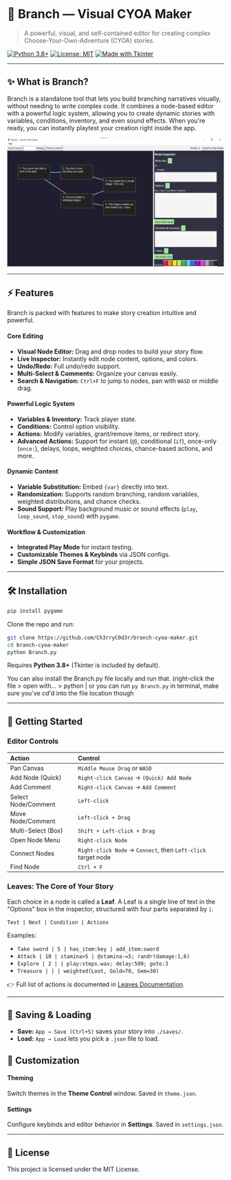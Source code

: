 # 🌿 Branch — Visual CYOA Maker

> A powerful, visual, and self-contained editor for creating complex Choose-Your-Own-Adventure (CYOA) stories.

[![Python 3.8+](https://img.shields.io/badge/python-3.8%2B-blue)](https://www.python.org/)
[![License: MIT](https://img.shields.io/badge/license-MIT-yellowgreen.svg)](LICENSE)
[![Made with Tkinter](https://img.shields.io/badge/made%20with-Tkinter-red)](https://docs.python.org/3/library/tkinter.html)

---

## ✨ What is Branch?

Branch is a standalone tool that lets you build branching narratives visually, without needing to write complex code. It combines a node-based editor with a powerful logic system, allowing you to create dynamic stories with variables, conditions, inventory, and even sound effects. When you're ready, you can instantly playtest your creation right inside the app.

<p align="center">
  <img src="Interface.png" alt="Editor Screenshot" width="800">
</p>

---

## ⚡ Features

Branch is packed with features to make story creation intuitive and powerful.

#### Core Editing
- **Visual Node Editor:** Drag and drop nodes to build your story flow.
- **Live Inspector:** Instantly edit node content, options, and colors.
- **Undo/Redo:** Full undo/redo support.
- **Multi-Select & Comments:** Organize your canvas easily.
- **Search & Navigation:** `Ctrl+F` to jump to nodes, pan with `WASD` or middle drag.

#### Powerful Logic System
- **Variables & Inventory:** Track player state.
- **Conditions:** Control option visibility.
- **Actions:** Modify variables, grant/remove items, or redirect story.
- **Advanced Actions:** Support for instant (`@`), conditional (`if`), once-only (`once:`), delays, loops, weighted choices, chance-based actions, and more.

#### Dynamic Content
- **Variable Substitution:** Embed `{var}` directly into text.
- **Randomization:** Supports random branching, random variables, weighted distributions, and chance checks.
- **Sound Support:** Play background music or sound effects (`play`, `loop_sound`, `stop_sound`) with `pygame`.

#### Workflow & Customization
- **Integrated Play Mode** for instant testing.
- **Customizable Themes & Keybinds** via JSON configs.
- **Simple JSON Save Format** for your projects.

---

## 🛠️ Installation

```bash
pip install pygame
```

Clone the repo and run:

```bash
git clone https://github.com/Ch3rryC0d3r/branch-cyoa-maker.git
cd branch-cyoa-maker
python Branch.py
```

Requires **Python 3.8+** (Tkinter is included by default).

You can also install the Branch.py file locally and run that. (right-click the file > open with... > python | or you can run ```py Branch.py``` in terminal, make sure you've cd'd into the file location though

---

## 🚀 Getting Started

### Editor Controls

| Action | Control |
| :--- | :--- |
| Pan Canvas | `Middle Mouse Drag` or `WASD` |
| Add Node (Quick) | `Right-click Canvas` → `(Quick) Add Node` |
| Add Comment | `Right-click Canvas` → `Add Comment` |
| Select Node/Comment | `Left-click` |
| Move Node/Comment | `Left-click + Drag` |
| Multi-Select (Box) | `Shift + Left-click + Drag` |
| Open Node Menu | `Right-click Node` |
| Connect Nodes | `Right-click Node` → `Connect`, then `Left-click` target node |
| Find Node | `Ctrl + F` |

### Leaves: The Core of Your Story

Each choice in a node is called a **Leaf**. A Leaf is a single line of text in the "Options" box in the inspector, structured with four parts separated by `|`.

```
Text | Next | Condition | Actions
```

Examples:
- `Take sword | 5 | has_item:key | add_item:sword`
- `Attack | 10 | stamina>5 | @stamina-=5; randr(damage:1,6)`
- `Explore | 2 | | play:steps.wav; delay:500; goto:3`
- `Treasure | | | weighted(Loot, Gold=70, Gem=30)`

👉 Full list of actions is documented in [Leaves Documentation](https://ch3rryc0d3r.github.io/branch-cyoa-maker/LeavesDocumentation/).

---

## 💾 Saving & Loading

- **Save:** `App → Save (Ctrl+S)` saves your story into `./saves/`.
- **Load:** `App → Load` lets you pick a `.json` file to load.

## 🎨 Customization

#### Theming
Switch themes in the **Theme Control** window. Saved in `theme.json`.

#### Settings
Configure keybinds and editor behavior in **Settings**. Saved in `settings.json`.

---

## 📜 License

This project is licensed under the MIT License.
